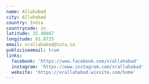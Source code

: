 ```yaml
---
name: Allahabad
city: Allahabad
country: India
countrycode: in
latitude: 25.48887
longitude: 81.8725
email: xrallahabad@tuta.io
publiciseemail: true
links:
  facebook: 'https://www.facebook.com/xrallahabad'
  instagram: 'https://www.instagram.com/xrallahabad'
  website: 'https://xrallahabad.wixsite.com/home'
---
```


